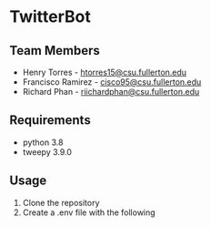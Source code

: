 # TwitterBot

## Team Members
- Henry Torres - htorres15@csu.fullerton.edu
- Francisco Ramirez - cisco95@csu.fullerton.edu
- Richard Phan - riichardphan@csu.fullerton.edu

## Requirements
- python 3.8
- tweepy 3.9.0

## Usage
1. Clone the repository
2. Create a .env file with the following
```